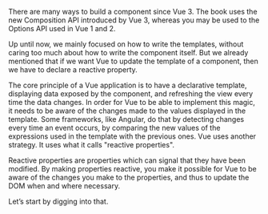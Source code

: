 There are many ways to build a component since Vue 3. The book uses the new Composition API introduced by Vue 3, whereas you may be used to the Options API used in Vue 1 and 2.

Up until now, we mainly focused on how to write the templates, without caring too much about how to write the component itself. But we already mentioned that if we want Vue to update the template of a component, then we have to declare a reactive property.

The core principle of a Vue application is to have a declarative template, displaying data exposed by the component, and refreshing the view every time the data changes. In order for Vue to be able to
implement this magic, it needs to be aware of the changes made to the values displayed in the template. Some frameworks, like Angular, do that by detecting changes every time an event occurs, by comparing the new values of the expressions used in the template with the previous ones. Vue uses another strategy. It uses what it calls "reactive properties".

Reactive properties are properties which can signal that they have been modified. By making properties reactive, you make it possible for Vue to be aware of the changes you make to the properties, and thus to update the DOM when and where necessary.

Let’s start by digging into that.